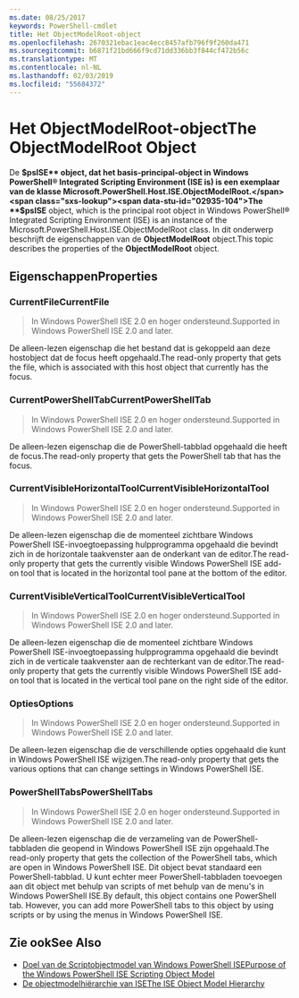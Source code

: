 ```yaml
---
ms.date: 08/25/2017
keywords: PowerShell-cmdlet
title: Het ObjectModelRoot-object
ms.openlocfilehash: 2670321ebac1eac4ecc8457afb796f9f260da471
ms.sourcegitcommit: b6871f21bd666f9cd71dd336bb3f844cf472b56c
ms.translationtype: MT
ms.contentlocale: nl-NL
ms.lasthandoff: 02/03/2019
ms.locfileid: "55684372"
---
```

# <a name="the-objectmodelroot-object"></a><span data-ttu-id="02935-103">Het ObjectModelRoot-object</span><span class="sxs-lookup"><span data-stu-id="02935-103">The ObjectModelRoot Object</span></span>

<span data-ttu-id="02935-104">De **$psISE** object, dat het basis-principal-object in Windows PowerShell® Integrated Scripting Environment (ISE is) is een exemplaar van de klasse Microsoft.PowerShell.Host.ISE.ObjectModelRoot.</span><span class="sxs-lookup"><span data-stu-id="02935-104">The **$psISE** object, which is the principal root object in Windows PowerShell® Integrated Scripting Environment (ISE) is an instance of the Microsoft.PowerShell.Host.ISE.ObjectModelRoot class.</span></span>
<span data-ttu-id="02935-105">In dit onderwerp beschrijft de eigenschappen van de **ObjectModelRoot** object.</span><span class="sxs-lookup"><span data-stu-id="02935-105">This topic describes the properties of the **ObjectModelRoot** object.</span></span>

## <a name="properties"></a><span data-ttu-id="02935-106">Eigenschappen</span><span class="sxs-lookup"><span data-stu-id="02935-106">Properties</span></span>

### <a name="currentfile"></a><span data-ttu-id="02935-107">CurrentFile</span><span class="sxs-lookup"><span data-stu-id="02935-107">CurrentFile</span></span>

> <span data-ttu-id="02935-108">In Windows PowerShell ISE 2.0 en hoger ondersteund.</span><span class="sxs-lookup"><span data-stu-id="02935-108">Supported in Windows PowerShell ISE 2.0 and later.</span></span>

<span data-ttu-id="02935-109">De alleen-lezen eigenschap die het bestand dat is gekoppeld aan deze hostobject dat de focus heeft opgehaald.</span><span class="sxs-lookup"><span data-stu-id="02935-109">The read-only property that gets the file, which is associated with this host object that currently has the focus.</span></span>

### <a name="currentpowershelltab"></a><span data-ttu-id="02935-110">CurrentPowerShellTab</span><span class="sxs-lookup"><span data-stu-id="02935-110">CurrentPowerShellTab</span></span>

> <span data-ttu-id="02935-111">In Windows PowerShell ISE 2.0 en hoger ondersteund.</span><span class="sxs-lookup"><span data-stu-id="02935-111">Supported in Windows PowerShell ISE 2.0 and later.</span></span>

<span data-ttu-id="02935-112">De alleen-lezen eigenschap die de PowerShell-tabblad opgehaald die heeft de focus.</span><span class="sxs-lookup"><span data-stu-id="02935-112">The read-only property that gets the PowerShell tab that has the focus.</span></span>

### <a name="currentvisiblehorizontaltool"></a><span data-ttu-id="02935-113">CurrentVisibleHorizontalTool</span><span class="sxs-lookup"><span data-stu-id="02935-113">CurrentVisibleHorizontalTool</span></span>

> <span data-ttu-id="02935-114">In Windows PowerShell ISE 2.0 en hoger ondersteund.</span><span class="sxs-lookup"><span data-stu-id="02935-114">Supported in Windows PowerShell ISE 2.0 and later.</span></span>

<span data-ttu-id="02935-115">De alleen-lezen eigenschap die de momenteel zichtbare Windows PowerShell ISE-invoegtoepassing hulpprogramma opgehaald die bevindt zich in de horizontale taakvenster aan de onderkant van de editor.</span><span class="sxs-lookup"><span data-stu-id="02935-115">The read-only property that gets the currently visible Windows PowerShell ISE add-on tool that is located in the horizontal tool pane at the bottom of the editor.</span></span>

### <a name="currentvisibleverticaltool"></a><span data-ttu-id="02935-116">CurrentVisibleVerticalTool</span><span class="sxs-lookup"><span data-stu-id="02935-116">CurrentVisibleVerticalTool</span></span>

> <span data-ttu-id="02935-117">In Windows PowerShell ISE 2.0 en hoger ondersteund.</span><span class="sxs-lookup"><span data-stu-id="02935-117">Supported in Windows PowerShell ISE 2.0 and later.</span></span>

<span data-ttu-id="02935-118">De alleen-lezen eigenschap die de momenteel zichtbare Windows PowerShell ISE-invoegtoepassing hulpprogramma opgehaald die bevindt zich in de verticale taakvenster aan de rechterkant van de editor.</span><span class="sxs-lookup"><span data-stu-id="02935-118">The read-only property that gets the currently visible Windows PowerShell ISE add-on tool that is located in the vertical tool pane on the right side of the editor.</span></span>

### <a name="options"></a><span data-ttu-id="02935-119">Opties</span><span class="sxs-lookup"><span data-stu-id="02935-119">Options</span></span>

> <span data-ttu-id="02935-120">In Windows PowerShell ISE 2.0 en hoger ondersteund.</span><span class="sxs-lookup"><span data-stu-id="02935-120">Supported in Windows PowerShell ISE 2.0 and later.</span></span>

<span data-ttu-id="02935-121">De alleen-lezen eigenschap die de verschillende opties opgehaald die kunt in Windows PowerShell ISE wijzigen.</span><span class="sxs-lookup"><span data-stu-id="02935-121">The read-only property that gets the various options that can change settings in Windows PowerShell ISE.</span></span>

### <a name="powershelltabs"></a><span data-ttu-id="02935-122">PowerShellTabs</span><span class="sxs-lookup"><span data-stu-id="02935-122">PowerShellTabs</span></span>

> <span data-ttu-id="02935-123">In Windows PowerShell ISE 2.0 en hoger ondersteund.</span><span class="sxs-lookup"><span data-stu-id="02935-123">Supported in Windows PowerShell ISE 2.0 and later.</span></span>

<span data-ttu-id="02935-124">De alleen-lezen eigenschap die de verzameling van de PowerShell-tabbladen die geopend in Windows PowerShell ISE zijn opgehaald.</span><span class="sxs-lookup"><span data-stu-id="02935-124">The read-only property that gets the collection of the PowerShell tabs, which are open in Windows PowerShell ISE.</span></span> <span data-ttu-id="02935-125">Dit object bevat standaard een PowerShell-tabblad. U kunt echter meer PowerShell-tabbladen toevoegen aan dit object met behulp van scripts of met behulp van de menu's in Windows PowerShell ISE.</span><span class="sxs-lookup"><span data-stu-id="02935-125">By default, this object contains one PowerShell tab. However, you can add more PowerShell tabs to this object by using scripts or by using the menus in Windows PowerShell ISE.</span></span>

## <a name="see-also"></a><span data-ttu-id="02935-126">Zie ook</span><span class="sxs-lookup"><span data-stu-id="02935-126">See Also</span></span>

- [<span data-ttu-id="02935-127">Doel van de Scriptobjectmodel van Windows PowerShell ISE</span><span class="sxs-lookup"><span data-stu-id="02935-127">Purpose of the Windows PowerShell ISE Scripting Object Model</span></span>](Purpose-of-the-Windows-PowerShell-ISE-Scripting-Object-Model.md)
- [<span data-ttu-id="02935-128">De objectmodelhiërarchie van ISE</span><span class="sxs-lookup"><span data-stu-id="02935-128">The ISE Object Model Hierarchy</span></span>](The-ISE-Object-Model-Hierarchy.md)